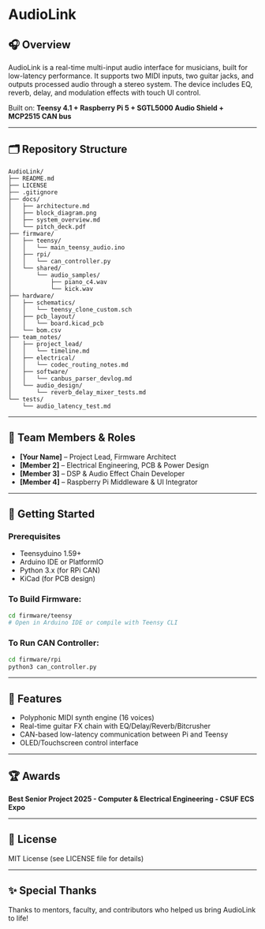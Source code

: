 # AudioLink

## 🎧 Overview
AudioLink is a real-time multi-input audio interface for musicians, built for low-latency performance. It supports two MIDI inputs, two guitar jacks, and outputs processed audio through a stereo system. The device includes EQ, reverb, delay, and modulation effects with touch UI control.

Built on: **Teensy 4.1 + Raspberry Pi 5 + SGTL5000 Audio Shield + MCP2515 CAN bus**

---

## 🗂 Repository Structure

```
AudioLink/
├── README.md
├── LICENSE
├── .gitignore
├── docs/
│   ├── architecture.md
│   ├── block_diagram.png
│   ├── system_overview.md
│   └── pitch_deck.pdf
├── firmware/
│   ├── teensy/
│   │   └── main_teensy_audio.ino
│   ├── rpi/
│   │   └── can_controller.py
│   └── shared/
│       └── audio_samples/
│           ├── piano_c4.wav
│           └── kick.wav
├── hardware/
│   ├── schematics/
│   │   └── teensy_clone_custom.sch
│   ├── pcb_layout/
│   │   └── board.kicad_pcb
│   └── bom.csv
├── team_notes/
│   ├── project_lead/
│   │   └── timeline.md
│   ├── electrical/
│   │   └── codec_routing_notes.md
│   ├── software/
│   │   └── canbus_parser_devlog.md
│   └── audio_design/
│       └── reverb_delay_mixer_tests.md
└── tests/
    └── audio_latency_test.md
```

---

## 👥 Team Members & Roles
- **[Your Name]** – Project Lead, Firmware Architect
- **[Member 2]** – Electrical Engineering, PCB & Power Design
- **[Member 3]** – DSP & Audio Effect Chain Developer
- **[Member 4]** – Raspberry Pi Middleware & UI Integrator

---

## 🚀 Getting Started
### Prerequisites
- Teensyduino 1.59+
- Arduino IDE or PlatformIO
- Python 3.x (for RPi CAN)
- KiCad (for PCB design)

### To Build Firmware:
```bash
cd firmware/teensy
# Open in Arduino IDE or compile with Teensy CLI
```

### To Run CAN Controller:
```bash
cd firmware/rpi
python3 can_controller.py
```

---

## 🧠 Features
- Polyphonic MIDI synth engine (16 voices)
- Real-time guitar FX chain with EQ/Delay/Reverb/Bitcrusher
- CAN-based low-latency communication between Pi and Teensy
- OLED/Touchscreen control interface

---

## 🏆 Awards
**Best Senior Project 2025 - Computer & Electrical Engineering - CSUF ECS Expo**

---

## 📜 License
MIT License (see LICENSE file for details)

---

## ✨ Special Thanks
Thanks to mentors, faculty, and contributors who helped us bring AudioLink to life!
